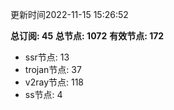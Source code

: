 更新时间2022-11-15 15:26:52

**总订阅: 45**
**总节点: 1072**
**有效节点: 172**
- ssr节点: 13
- trojan节点: 37
- v2ray节点: 118
- ss节点: 4
